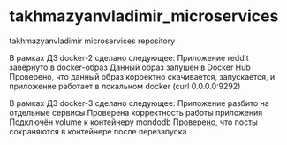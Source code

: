 # takhmazyanvladimir_microservices
takhmazyanvladimir microservices repository

В рамках ДЗ docker-2 сделано следующее:
Приложение reddit завёрнуто в docker-образ
Данный образ запушен в Docker Hub
Проверено, что данный образ корректно скачивается, запускается, и приложение работает в локальном docker (curl 0.0.0.0:9292)

В рамках ДЗ docker-3 сделано следующее:
Приложение разбито на отдельные сервисы
Проверена корректность работы приложения
Подключён volume к контейнеру mondodb
Проверено, что посты сохраняются в контейнере после перезапуска
